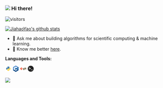 ### <img src="https://github.com/abhishekapk/abhishekapk/blob/master/Assests/Hi.gif" width="29px">  Hi there!
![visitors](https://komarev.com/ghpvc/?username=JiahaoYao)

[![JiahaoYao's github stats](https://github-readme-stats.vercel.app/api?username=JiahaoYao&show_icons=true)](https://github.com/JiahaoYao/)



- 💬 Ask me about building algorithms for scientific computing & machine learning.
- 🤝 Know me better [here](https://jiahaoyao.github.io/).


**Languages and Tools:**

<code><img height="20" src="https://raw.githubusercontent.com/github/explore/80688e429a7d4ef2fca1e82350fe8e3517d3494d/topics/python/python.png"></code>
<code><img height="20" src="https://raw.githubusercontent.com/github/explore/80688e429a7d4ef2fca1e82350fe8e3517d3494d/topics/cpp/cpp.png"></code>
<code><img height="20" src="https://raw.githubusercontent.com/github/explore/80688e429a7d4ef2fca1e82350fe8e3517d3494d/topics/git/git.png"></code>
<code><img height="20" src="https://raw.githubusercontent.com/github/explore/80688e429a7d4ef2fca1e82350fe8e3517d3494d/topics/terminal/terminal.png"></code>



<a href="https://github.com/JiahaoYao/github-readme-stats">
  <img align="center" src="https://github-readme-stats.vercel.app/api/top-langs/?username=JiahaoYao&layout=compact" />
</a>

<!--
**JiahaoYao/JiahaoYao** is a ✨ _special_ ✨ repository because its `README.md` (this file) appears on your GitHub profile.

Here are some ideas to get you started:

- 🔭 I’m currently working on ...
- 🌱 I’m currently learning ...
- 👯 I’m looking to collaborate on ...
- 🤔 I’m looking for help with ...
- 💬 Ask me about ...
- 📫 How to reach me: ...
- 😄 Pronouns: ...
- ⚡ Fun fact: ...
-->
